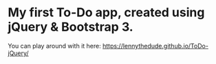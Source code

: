 # My first To-Do app, created using jQuery & Bootstrap 3.

You can play around with it here:
https://lennythedude.github.io/ToDo-jQuery/
